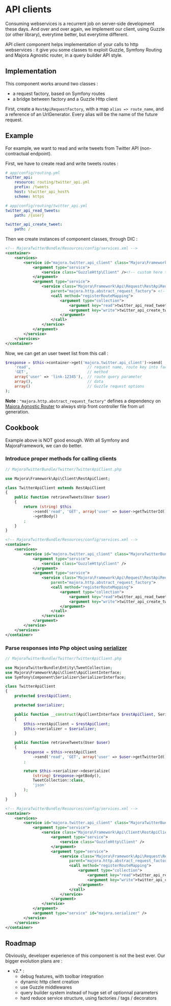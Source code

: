 # API clients

Consuming webservices is a recurrent job on server-side development these days.
And over and over again, we implement our client, using Guzzle (or other library), everytime better, but everytime different.

API client component helps implementation of your calls to http webservices : it give you some classes to exploit Guzzle, Symfony Routing and Majora Agnostic router, in a query builder API style.

## Implementation

This component works around two classes :

 - a request factory, based on Symfony routes
 - a bridge between factory and a Guzzle Http client

First, create a `RestApiRequestFactory`, with a map `alias => route_name`, and a reference of an UrlGenerator.
Every alias will be the name of the future request.

## Example

For example, we want to read and write tweets from Twitter API (non-contractual endpoint).

First, we have to create read and write tweets routes :
```yml
# app/config/routing.yml
twitter_api:
    resource: routing/twitter_api.yml
    prefix: /tweets
    host: %twitter_api_host%
    scheme: https

# app/config/routing/twitter_api.yml
twitter_api_read_tweets:
    path: /{user}

twitter_api_create_tweet:
    path: /
```

Then we create instances of component classes, through DIC :
```xml
<!-- MajoraTwitterBundle/Resources/config/services.xml -->
<container>
    <services>
        <service id="majora.twitter.api_client" class="Majora\Framework\Api\Client\RestApiClient">
            <argument type="service">
                <service class="GuzzleHttp\Client" /><!-- custom here this Client -->
            </argument>
            <argument type="service">
                <service class="Majora\Framework\Api\Request\RestApiRequestFactory"
                    parent="majora.http.abstract_request_factory"> <!-- parent service to help configuration -->
                    <call method="registerRouteMapping">
                        <argument type="collection">
                            <argument key="read">twitter_api_read_tweets</argument>
                            <argument key="write">twitter_api_create_tweet</argument>
                        </argument>
                    </call>
                </service>
            </argument>
        </service>
    </services>
</container>
```

Now, we can get an user tweet list from this call :
```php
$response = $this->container->get('majora.twitter.api_client')->send(
    'read',                         // request name, route key into factory
    'GET',                          // method
    array('user' => 'link-12345'),  // route query parameter
    array(),                        // data
    array()                         // Guzzle request options
);
```

__**Note**__ : `"majora.http.abstract_request_factory"` defines a dependency on [Majora Agnostic Router](agnostic_router.md) to always strip front controller file from url generation.

## Cookbook

Example above is NOT good enough. With all Symfony and MajoraFramework, we can do better.

### Introduce proper methods for calling clients

```php
// MajoraTwitterBundle/Twitter/TwitterApiClient.php

use Majora\Framework\Api\Client\RestApiClient;

class TwitterApiClient extends RestApiClient
{
    public function retrieveTweets(User $user)
    {
        return (string) $this
            ->send('read', 'GET', array('user' => $user->getTwitterId())
            ->getBody()
        ;
    }
}
```
```xml
<!-- MajoraTwitterBundle/Resources/config/services.xml -->
<container>
    <services>
        <service id="majora.twitter.api_client" class="MajoraTwitterBundle/Twitter/TwitterApiClient">
            <argument type="service">
                <service class="GuzzleHttp\Client" />
            </argument>
            <argument type="service">
                <service class="Majora\Framework\Api\Request\RestApiRequestFactory"
                    parent="majora.http.abstract_request_factory">
                    <call method="registerRouteMapping">
                        <argument type="collection">
                            <argument key="read">twitter_api_read_tweets</argument>
                            <argument key="write">twitter_api_create_tweet</argument>
                        </argument>
                    </call>
                </service>
            </argument>
        </service>
    </services>
</container>
```

### Parse responses into Php object using [serializer](normalizer.md)
```php
// MajoraTwitterBundle/Twitter/TwitterApiClient.php

use MajoraTwitterBundle\Entity\TweetCollection;
use Majora\Framework\Api\Client\ApiClientInterface;
use Symfony\Component\Serializer\SerializerInterface;

class TwitterApiClient
{
    protected $restApiClient;

    protected $serializer;

    public function __construct(ApiClientInterface $restApiClient, SerializerInterface $serializer)
    {
        $this->restApiClient = $restApiClient;
        $this->serializer = $serializer;
    }

    public function retrieveTweets(User $user)
    {
        $response = $this->restApiClient
            ->send('read', 'GET', array('user' => $user->getTwitterId())
        ;

        return $this->serializer->deserialize(
            (string) $response->getBody(),
            TweetCollection::class,
            'json'
        );
    }
}
```
```xml
<!-- MajoraTwitterBundle/Resources/config/services.xml -->
<container>
    <services>
        <service id="majora.twitter.api_client" class="MajoraTwitterBundle/Twitter/TwitterApiClient">
            <argument type="service">
                <service class="Majora\Framework\Api\Client\RestApiClient">
                    <argument type="service">
                        <service class="GuzzleHttp\Client" />
                    </argument>
                    <argument type="service">
                        <service class="Majora\Framework\Api\Request\RestApiRequestFactory"
                            parent="majora.http.abstract_request_factory">
                            <call method="registerRouteMapping">
                                <argument type="collection">
                                    <argument key="read">twitter_api_read_tweets</argument>
                                    <argument key="write">twitter_api_create_tweet</argument>
                                </argument>
                            </call>
                        </service>
                    </argument>
                </service>
            </argument>
            <argument type="service" id="majora.serializer" />
        </service>
    </services>
</container>
```

## Roadmap

Obviously, developer experience of this component is not the best ever.
Our bigger evolution plans are :

 - v2.* :
    - debug features, with toolbar integration
    - dynamic http client creation
    - use Guzzle middlewares
    - query builder system instead of huge set of optionnal parameters
    - hard reduce service structure, using factories / tags / decorators

